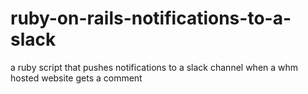 # ruby-on-rails-notifications-to-a-slack
a ruby script that pushes notifications to a slack channel when a whm hosted website gets a comment
